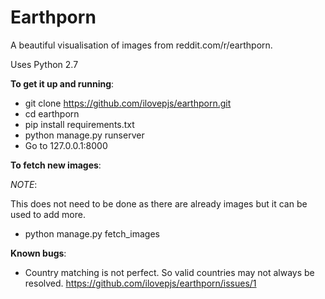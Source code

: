 Earthporn
=========

A beautiful visualisation of images from reddit.com/r/earthporn.

Uses Python 2.7

**To get it up and running**:

  - git clone https://github.com/ilovepjs/earthporn.git
  - cd earthporn
  - pip install requirements.txt
  - python manage.py runserver
  - Go to 127.0.0.1:8000

**To fetch new images**:

  *NOTE*: 
  
  This does not need to be done as there are already images but it can be used to add more.

  - python manage.py fetch_images

**Known bugs**:

  - Country matching is not perfect. So valid countries may not always be resolved.
    https://github.com/ilovepjs/earthporn/issues/1